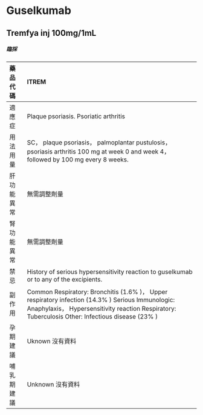 # Guselkumab

## Tremfya inj 100mg/1mL

##### 臨採

| 藥品代碼   | ITREM                                                                                                                                                                                                 |
|:-----------|:------------------------------------------------------------------------------------------------------------------------------------------------------------------------------------------------------|
| 適應症     | Plaque psoriasis. Psoriatic arthritis                                                                                                                                                                 |
| 用法用量   | SC， plaque psoriasis， palmoplantar pustulosis， psoriasis arthritis 100 mg at week 0 and week 4， followed by 100 mg every 8 weeks.                                                                 |
| 肝功能異常 | 無需調整劑量                                                                                                                                                                                          |
| 腎功能異常 | 無需調整劑量                                                                                                                                                                                          |
| 禁忌       | History of serious hypersensitivity reaction to guselkumab or to any of the excipients.                                                                                                               |
| 副作用     | Common Respiratory: Bronchitis (1.6% )， Upper respiratory infection (14.3% ) Serious Immunologic: Anaphylaxis， Hypersensitivity reaction Respiratory: Tuberculosis Other: Infectious disease (23% ) |
| 孕期建議   | Uknown 沒有資料                                                                                                                                                                                       |
| 哺乳期建議 | Unknown 沒有資料                                                                                                                                                                                      |

